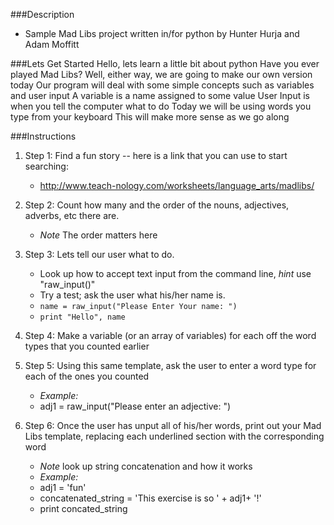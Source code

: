 ###Description
* Sample Mad Libs project written in/for python by Hunter Hurja and Adam Moffitt

###Lets Get Started
Hello, lets learn a little bit about python Have you ever played Mad Libs? Well, either way, we are going to make our own version today Our program will deal with some simple concepts such as variables and user input A variable is a name assigned to some value User Input is when you tell the computer what to do Today we will be using words you type from your keyboard This will make more sense as we go along

###Instructions

1. Step 1: Find a fun story -- here is a link that you can use to start searching: 
	* http://www.teach-nology.com/worksheets/language_arts/madlibs/

2. Step 2: Count how many and the order of the nouns, adjectives, adverbs, etc there are.
	*  *Note* The order matters here

3. Step 3: Lets tell our user what to do.
	* Look up how to accept text input from the command line, *hint* use "raw_input()"
	* Try a test; ask the user what his/her name is.
	* ```name = raw_input("Please Enter Your name: ") ```
	* ```print "Hello", name ```

4. Step 4: Make a variable (or an array of variables) for each off the word types that you counted earlier

5. Step 5: Using this same template, ask the user to enter a word type for each of the ones you counted
	* *Example:*
	* adj1 = raw_input("Please enter an adjective: ")

6. Step 6: Once the user has unput all of his/her words, print out your Mad Libs template, replacing each underlined section with the corresponding word
	* *Note* look up string concatenation and how it works
	* *Example:*
	* adj1 = 'fun'
	* concatenated_string = 'This exercise is so ' + adj1+ '!'
	* print concated_string
